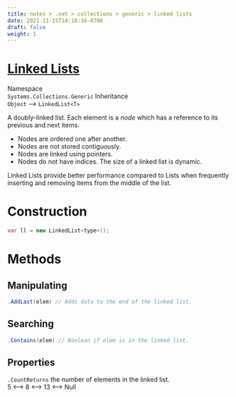 ```yaml
---
title: notes > .net > collections > generic > linked lists
date: 2021-11-15T14:18:34-0700
draft: false
weight: 1
---
```

# [Linked Lists](https://docs.microsoft.com/en-us/dotnet/api/system.collections.generic.linkedlist-1?view=net-6.0)
Namespace  
`Systems.Collections.Generic`
Inheritance  
`Object` –> `LinkedList<T>`

A doubly-linked list. Each element is a *node* which has a reference to its previous and next items.
- Nodes are ordered one after another.
- Nodes are not stored contiguously.
- Nodes are linked using pointers.
- Nodes do not have indices.
The size of a linked list is dynamic.

Linked Lists provide better performance compared to Lists when frequently inserting and removing items from the middle of the list.

# Construction
```cs
var ll = new LinkedList<type>();
```
# Methods
## Manipulating
```cs
.AddLast(elem) // Adds data to the end of the linked list.
```
## Searching
```cs
.Contains(elem) // Boolean if elem is in the linked list.
```
## Properties
`.CountReturns` the number of elements in the linked list.  
5 <–> 8 <–> 13 <–> Null
